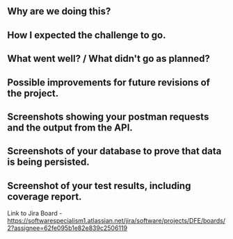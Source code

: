 

Why are we doing this?
-
How I expected the challenge to go.
-
What went well? / What didn't go as planned?
-
Possible improvements for future revisions of the project.
-
Screenshots showing your postman requests and the output from the API.
-
Screenshots of your database to prove that data is being persisted.
-
Screenshot of your test results, including coverage report.
-







Link to Jira Board - https://softwarespecialism1.atlassian.net/jira/software/projects/DFE/boards/2?assignee=62fe095b1e82e839c2506119
